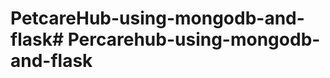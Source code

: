 # PetcareHub-using-mongodb-and-flask#   P e r c a r e h u b - u s i n g - m o n g o d b - a n d - f l a s k  
 